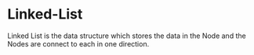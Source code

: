 # Linked-List
Linked List is the data structure which stores the data in the Node and the Nodes are connect to each in one direction.

